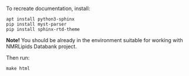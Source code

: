 To recreate documentation, install:

```
apt install python3-sphinx
pip install myst-parser
pip install sphinx-rtd-theme
```

**Note!** You should be already in the environment suitable for working with NMRLipids Databank project.

Then run:
```
make html
```